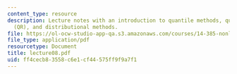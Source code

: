 ```yaml
---
content_type: resource
description: Lecture notes with an introduction to quantile methods, quantile regression
  (QR), and distributional methods.
file: https://ol-ocw-studio-app-qa.s3.amazonaws.com/courses/14-385-nonlinear-econometric-analysis-fall-2007/ff4cecb83558c6e1cf44575ff9f9a7f1_lecture08.pdf
file_type: application/pdf
resourcetype: Document
title: lecture08.pdf
uid: ff4cecb8-3558-c6e1-cf44-575ff9f9a7f1
---
```

